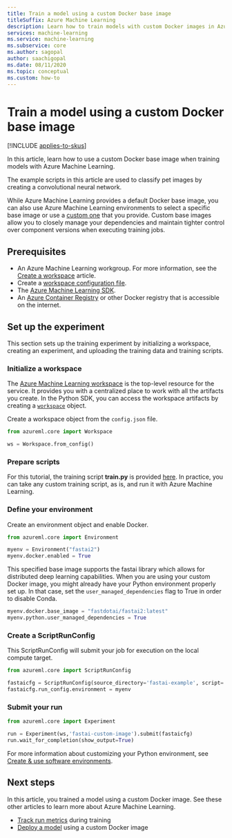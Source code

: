 ```yaml
---
title: Train a model using a custom Docker base image
titleSuffix: Azure Machine Learning
description: Learn how to train models with custom Docker images in Azure Machine Learning.
services: machine-learning
ms.service: machine-learning
ms.subservice: core
ms.author: sagopal
author: saachigopal
ms.date: 08/11/2020
ms.topic: conceptual
ms.custom: how-to
---
```


# Train a model using a custom Docker base image
[!INCLUDE [applies-to-skus](../../includes/aml-applies-to-basic-enterprise-sku.md)]

In this article, learn how to use a custom Docker base image when training models with Azure Machine Learning. 

The example scripts in this article are used to classify pet images by creating a convolutional neural network. 

While Azure Machine Learning provides a default Docker base image, you can also use Azure Machine Learning environments to select a specific base image or use a [custom one](https://docs.microsoft.com/azure/machine-learning/how-to-deploy-custom-docker-image#create-a-custom-base-image) that you provide.
Custom base images allow you to closely manage your dependencies and maintain tighter control over component versions when executing training jobs. 

## Prerequisites 
* An Azure Machine Learning workgroup. For more information, see the [Create a workspace](how-to-manage-workspace.md) article.
* Create a [workspace configuration file](how-to-configure-environment.md#workspace).
* The [Azure Machine Learning SDK](https://docs.microsoft.com/python/api/overview/azure/ml/install?view=azure-ml-py). 
* An [Azure Container Registry](/azure/container-registry) or other Docker registry that is accessible on the internet.

## Set up the experiment 
This section sets up the training experiment by initializing a workspace, creating an experiment, and uploading the training data and training scripts.

### Initialize a workspace
The [Azure Machine Learning workspace](concept-workspace.md) is the top-level resource for the service. It provides you with a centralized place to work with all the artifacts you create. In the Python SDK, you can access the workspace artifacts by creating a [`workspace`](https://docs.microsoft.com/python/api/azureml-core/azureml.core.workspace.workspace?view=azure-ml-py) object.

Create a workspace object from the `config.json` file.

```Python
from azureml.core import Workspace

ws = Workspace.from_config()
```
### Prepare scripts
For this tutorial, the training script **train.py** is provided [here](). In practice, you can take any custom training script, as is, and run it with Azure Machine Learning.

### Define your environment
Create an environment object and enable Docker. 

```python
from azureml.core import Environment

myenv = Environment("fastai2")
myenv.docker.enabled = True
```

This specified base image supports the fastai library which allows for distributed deep learning capabilities. 
When you are using your custom Docker image, you might already have your Python environment properly set up. In that case, set the `user_managed_dependencies` flag to True in order to disable Conda.

```python
myenv.docker.base_image = "fastdotai/fastai2:latest"
myenv.python.user_managed_dependencies = True
```

### Create a ScriptRunConfig
This ScriptRunConfig will submit your job for execution on the local compute target.

```python
from azureml.core import ScriptRunConfig

fastaicfg = ScriptRunConfig(source_directory='fastai-example', script='train.py')
fastaicfg.run_config.environment = myenv
```

### Submit your run
```python
from azureml.core import Experiment

run = Experiment(ws,'fastai-custom-image').submit(fastaicfg)
run.wait_for_completion(show_output=True)
```

For more information about customizing your Python environment, see [Create & use software environments](how-to-use-environments.md). 

## Next steps
In this article, you trained a model using a custom Docker image. See these other articles to learn more about Azure Machine Learning.
* [Track run metrics](how-to-track-experiments.md) during training
* [Deploy a model](https://docs.microsoft.com/azure/machine-learning/how-to-deploy-custom-docker-image) using a custom Docker image
